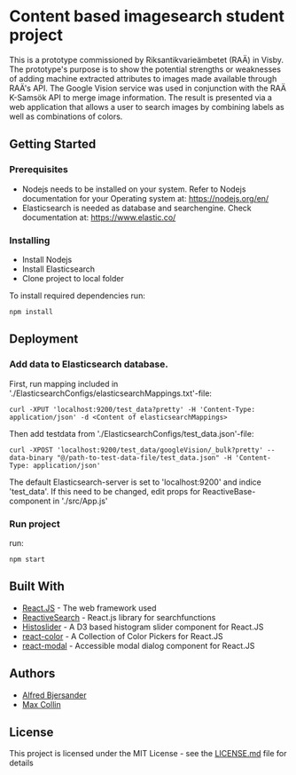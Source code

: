 # Content based imagesearch student project

This is a prototype commissioned by Riksantikvarieämbetet (RAÄ) in Visby. The prototype's purpose is to show the potential strengths or weaknesses of adding machine extracted attributes to images made available through RAÄ's API. The Google Vision service was used in conjunction with the RAÄ K-Samsök API to merge image information. The result is presented via a web application that allows a user to search images by combining labels as well as combinations of colors.

## Getting Started

### Prerequisites

* Nodejs needs to be installed on your system. Refer to Nodejs documentation for your Operating system at: https://nodejs.org/en/
* Elasticsearch is needed as database and searchengine. Check documentation at: https://www.elastic.co/

### Installing

* Install Nodejs
* Install Elasticsearch
* Clone project to local folder

To install required dependencies run:
```
npm install
```

## Deployment

### Add data to Elasticsearch database.

First, run mapping included in './ElasticsearchConfigs/elasticsearchMappings.txt'-file:
```
curl -XPUT 'localhost:9200/test_data?pretty' -H 'Content-Type: application/json' -d <Content of elasticsearchMappings>
```

Then add testdata from './ElasticsearchConfigs/test_data.json'-file:
```
curl -XPOST 'localhost:9200/test_data/googleVision/_bulk?pretty' --data-binary "@/path-to-test-data-file/test_data.json" -H 'Content-Type: application/json'
```

The default Elasticsearch-server is set to 'localhost:9200' and indice 'test_data'. If this need to be changed, edit props for ReactiveBase-component in './src/App.js'



### Run project

run:
```
npm start
```

## Built With

* [React.JS](https://reactjs.org/) - The web framework used
* [ReactiveSearch](https://opensource.appbase.io/reactive-manual/) - React.js library for searchfunctions
* [Histoslider](https://github.com/samhogg/histoslider) - A D3 based histogram slider component for React.JS
* [react-color](https://casesandberg.github.io/react-color/) - A Collection of Color Pickers for React.JS
* [react-modal](https://github.com/reactjs/react-modal) - Accessible modal dialog component for React.JS

## Authors

* [Alfred Bjersander](alfred.bjersander@gmail.com)
* [Max Collin](maxcollin@gmail.com)
 

## License

This project is licensed under the MIT License - see the [LICENSE.md](LICENSE.md) file for details
